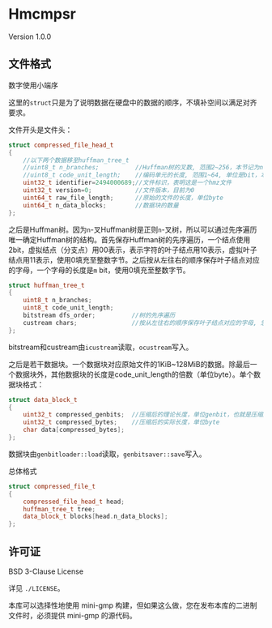 # Hmcmpsr

Version 1.0.0

## 文件格式

数字使用小端序

这里的`struct`只是为了说明数据在硬盘中的数据的顺序，不填补空间以满足对齐要求。

文件开头是文件头：
```c++
struct compressed_file_head_t
{
    //以下两个数据移至huffman_tree_t
    //uint8_t n_branches;          //Huffman树的叉数, 范围2~256，本节记为n
    //uint8_t code_unit_length;    //编码单元的长度, 范围1~64, 单位是bit，本节记为m
    uint32_t identifier=2494000689;//文件标识，表明这是一个hmz文件
    uint32_t version=0;            //文件版本，目前为0
    uint64_t raw_file_length;      //原始的文件的长度，单位byte
    uint64_t n_data_blocks;        //数据块的数量
};
```

之后是Huffman树。因为`n`-叉Huffman树是正则`n`-叉树，所以可以通过先序遍历唯一确定Huffman树的结构。首先保存Huffman树的先序遍历，一个结点使用2bit，虚拟结点（分支点）用00表示，表示字符的叶子结点用10表示，虚拟叶子结点用11表示，使用0填充至整数字节。之后按从左往右的顺序保存叶子结点对应的字母，一个字母的长度是`m` bit，使用0填充至整数字节。
```c++
struct huffman_tree_t
{
    uint8_t n_branches;
    uint8_t code_unit_length;
    bitstream dfs_order;          //树的先序遍历
    custream chars;               //按从左往右的顺序保存叶子结点对应的字母, 忽略虚拟字符
};
```
bitstream和custream由`icustream`读取，`ocustream`写入。

之后是若干数据块。一个数据块对应原始文件的1KiB~128MiB的数据。除最后一个数据块外，其他数据块的长度是code_unit_length的倍数（单位byte）。单个数据块格式：
```c++
struct data_block_t
{
    uint32_t compressed_genbits;  //压缩后的理论长度，单位genbit，也就是压缩后的文件使用n进制输出时的长度
    uint32_t compressed_bytes;    //压缩后的实际长度，单位byte
    char data[compressed_bytes];
};
```
数据块由`genbitloader::load`读取，`genbitsaver::save`写入。

总体格式
```c++
struct compressed_file_t
{
    compressed_file_head_t head;
    huffman_tree_t tree;
    data_block_t blocks[head.n_data_blocks];
};
```

## 许可证

BSD 3-Clause License

详见 `./LICENSE`。

本库可以选择性地使用 mini-gmp 构建，但如果这么做，您在发布本库的二进制文件时，必须提供 mini-gmp 的源代码。

